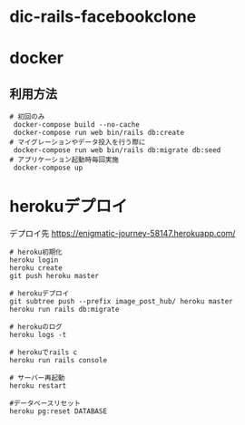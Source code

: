 # dic-rails-facebookclone

# docker
## 利用方法
```
# 初回のみ
 docker-compose build --no-cache
 docker-compose run web bin/rails db:create 
# マイグレーションやデータ投入を行う際に 
 docker-compose run web bin/rails db:migrate db:seed
# アプリケーション起動時毎回実施
 docker-compose up
```


# herokuデプロイ


デプロイ先
https://enigmatic-journey-58147.herokuapp.com/
```
# heroku初期化
heroku login
heroku create
git push heroku master

# herokuデプロイ
git subtree push --prefix image_post_hub/ heroku master
heroku run rails db:migrate

# herokuのログ
heroku logs -t

# herokuでrails c
heroku run rails console

# サーバー再起動
heroku restart

#データベースリセット
heroku pg:reset DATABASE
```
